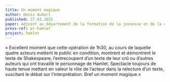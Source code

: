 ```yaml
---
title: Un moment magique
author: Denis Aubert
published: 27.03.2015
paper: Adjoint au département de la formation de la jeunesse et de la culture du Canton de Vaud (Suisse)
press-ref: pr-hamlet
project: hamlet
---
```


« Excellent moment que cette opération de 1h30, au cours de laquelle quatre acteurs mettent le public en condition, montrent et démontrent le texte de Shakespeare, l’entrecoupent d’un texte de leur crû ou d’autres auteurs qui ont travaillé le personnage de Hamlet. Spectacle toujours de haute tenue mettant en valeur le rôle de l’acteur dans la relecture d’un texte, suscitant le débat sur l’interprétation. Bref un moment magique.»
